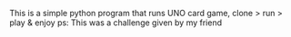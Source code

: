 This is a simple python program that runs UNO card game,
clone > run > play & enjoy
ps: This was a challenge given by my friend
